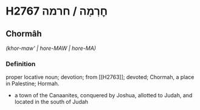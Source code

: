 # H2767 חׇרְמָה / חרמה

## Chormâh

_(khor-maw' | hore-MAW | hore-MA)_

### Definition

proper locative noun; devotion; from [[H2763]]; devoted; Chormah, a place in Palestine; Hormah.

- a town of the Canaanites, conquered by Joshua, allotted to Judah, and located in the south of Judah
